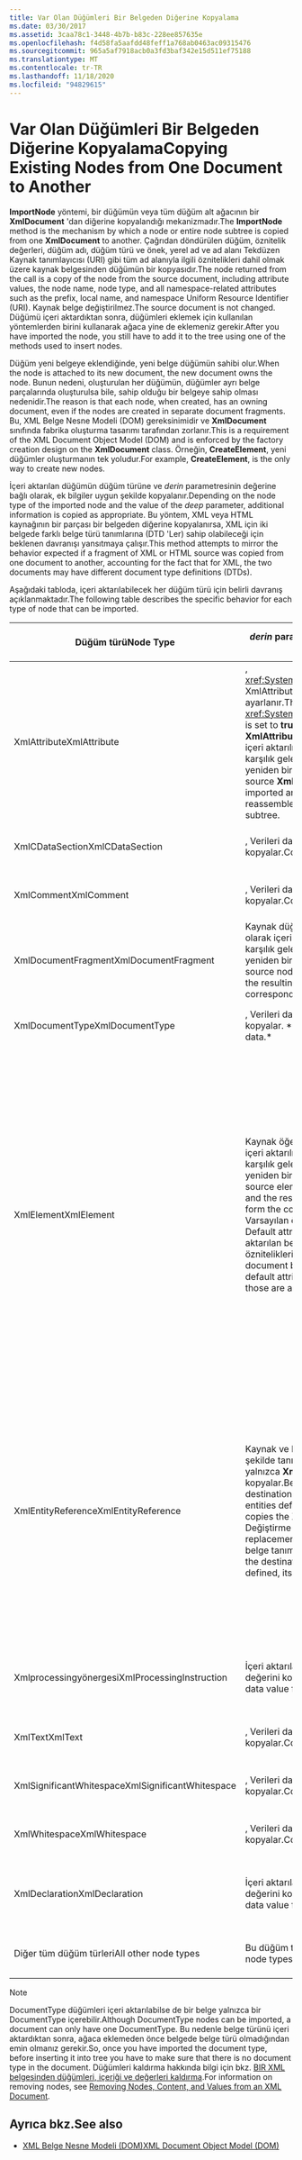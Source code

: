 ```yaml
---
title: Var Olan Düğümleri Bir Belgeden Diğerine Kopyalama
ms.date: 03/30/2017
ms.assetid: 3caa78c1-3448-4b7b-b83c-228ee857635e
ms.openlocfilehash: f4d58fa5aafdd48feff1a768ab0463ac09315476
ms.sourcegitcommit: 965a5af7918acb0a3fd3baf342e15d511ef75188
ms.translationtype: MT
ms.contentlocale: tr-TR
ms.lasthandoff: 11/18/2020
ms.locfileid: "94829615"
---
```

# <a name="copying-existing-nodes-from-one-document-to-another"></a><span data-ttu-id="d716d-102">Var Olan Düğümleri Bir Belgeden Diğerine Kopyalama</span><span class="sxs-lookup"><span data-stu-id="d716d-102">Copying Existing Nodes from One Document to Another</span></span>
<span data-ttu-id="d716d-103">**ImportNode** yöntemi, bir düğümün veya tüm düğüm alt ağacının bir **XmlDocument** 'dan diğerine kopyalandığı mekanizmadır.</span><span class="sxs-lookup"><span data-stu-id="d716d-103">The **ImportNode** method is the mechanism by which a node or entire node subtree is copied from one **XmlDocument** to another.</span></span> <span data-ttu-id="d716d-104">Çağrıdan döndürülen düğüm, öznitelik değerleri, düğüm adı, düğüm türü ve önek, yerel ad ve ad alanı Tekdüzen Kaynak tanımlayıcısı (URI) gibi tüm ad alanıyla ilgili öznitelikleri dahil olmak üzere kaynak belgesinden düğümün bir kopyasıdır.</span><span class="sxs-lookup"><span data-stu-id="d716d-104">The node returned from the call is a copy of the node from the source document, including attribute values, the node name, node type, and all namespace-related attributes such as the prefix, local name, and namespace Uniform Resource Identifier (URI).</span></span> <span data-ttu-id="d716d-105">Kaynak belge değiştirilmez.</span><span class="sxs-lookup"><span data-stu-id="d716d-105">The source document is not changed.</span></span> <span data-ttu-id="d716d-106">Düğümü içeri aktardıktan sonra, düğümleri eklemek için kullanılan yöntemlerden birini kullanarak ağaca yine de eklemeniz gerekir.</span><span class="sxs-lookup"><span data-stu-id="d716d-106">After you have imported the node, you still have to add it to the tree using one of the methods used to insert nodes.</span></span>  
  
 <span data-ttu-id="d716d-107">Düğüm yeni belgeye eklendiğinde, yeni belge düğümün sahibi olur.</span><span class="sxs-lookup"><span data-stu-id="d716d-107">When the node is attached to its new document, the new document owns the node.</span></span> <span data-ttu-id="d716d-108">Bunun nedeni, oluşturulan her düğümün, düğümler ayrı belge parçalarında oluşturulsa bile, sahip olduğu bir belgeye sahip olması nedenidir.</span><span class="sxs-lookup"><span data-stu-id="d716d-108">The reason is that each node, when created, has an owning document, even if the nodes are created in separate document fragments.</span></span> <span data-ttu-id="d716d-109">Bu, XML Belge Nesne Modeli (DOM) gereksinimidir ve **XmlDocument** sınıfında fabrika oluşturma tasarımı tarafından zorlanır.</span><span class="sxs-lookup"><span data-stu-id="d716d-109">This is a requirement of the XML Document Object Model (DOM) and is enforced by the factory creation design on the **XmlDocument** class.</span></span> <span data-ttu-id="d716d-110">Örneğin, **CreateElement**, yeni düğümler oluşturmanın tek yoludur.</span><span class="sxs-lookup"><span data-stu-id="d716d-110">For example, **CreateElement**, is the only way to create new nodes.</span></span>  
  
 <span data-ttu-id="d716d-111">İçeri aktarılan düğümün düğüm türüne ve *derin* parametresinin değerine bağlı olarak, ek bilgiler uygun şekilde kopyalanır.</span><span class="sxs-lookup"><span data-stu-id="d716d-111">Depending on the node type of the imported node and the value of the *deep* parameter, additional information is copied as appropriate.</span></span> <span data-ttu-id="d716d-112">Bu yöntem, XML veya HTML kaynağının bir parçası bir belgeden diğerine kopyalanırsa, XML için iki belgede farklı belge türü tanımlarına (DTD 'Ler) sahip olabileceği için beklenen davranışı yansıtmaya çalışır.</span><span class="sxs-lookup"><span data-stu-id="d716d-112">This method attempts to mirror the behavior expected if a fragment of XML or HTML source was copied from one document to another, accounting for the fact that for XML, the two documents may have different document type definitions (DTDs).</span></span>  
  
 <span data-ttu-id="d716d-113">Aşağıdaki tabloda, içeri aktarılabilecek her düğüm türü için belirli davranış açıklanmaktadır.</span><span class="sxs-lookup"><span data-stu-id="d716d-113">The following table describes the specific behavior for each type of node that can be imported.</span></span>  
  
|<span data-ttu-id="d716d-114">Düğüm türü</span><span class="sxs-lookup"><span data-stu-id="d716d-114">Node Type</span></span>|<span data-ttu-id="d716d-115">*derin* parametre doğru</span><span class="sxs-lookup"><span data-stu-id="d716d-115">*deep* parameter is true</span></span>|<span data-ttu-id="d716d-116">*derin* parametre yanlış</span><span class="sxs-lookup"><span data-stu-id="d716d-116">*deep* parameter is false</span></span>|  
|---------------|------------------------------|-------------------------------|  
|<span data-ttu-id="d716d-117">XmlAttribute</span><span class="sxs-lookup"><span data-stu-id="d716d-117">XmlAttribute</span></span>|<span data-ttu-id="d716d-118">, <xref:System.Xml.XmlAttribute.Specified%2A> XmlAttribute üzerinde **true** olarak ayarlanır.</span><span class="sxs-lookup"><span data-stu-id="d716d-118">The <xref:System.Xml.XmlAttribute.Specified%2A> is set to **true** on the XmlAttribute.</span></span> <span data-ttu-id="d716d-119">Kaynak **XmlAttribute** 'in alt öğeleri yinelemeli olarak içeri aktarılır ve elde edilen düğümler, karşılık gelen alt ağacı oluşturmak için yeniden birleştirir.</span><span class="sxs-lookup"><span data-stu-id="d716d-119">The descendants of the source **XmlAttribute** are recursively imported and the resulting nodes reassembled to form the corresponding subtree.</span></span>|<span data-ttu-id="d716d-120">*Derin* parametresi, her zaman içeri aktarıldığında her zaman alt düğümlerini taşıdıklarından, **XmlAttribute** düğümleri için uygulanmaz.</span><span class="sxs-lookup"><span data-stu-id="d716d-120">The *deep* parameter does not apply to **XmlAttribute** nodes, because they always carry their child nodes with them when imported.</span></span>|  
|<span data-ttu-id="d716d-121">XmlCDataSection</span><span class="sxs-lookup"><span data-stu-id="d716d-121">XmlCDataSection</span></span>|<span data-ttu-id="d716d-122">, Verileri dahil olmak üzere düğümü kopyalar.</span><span class="sxs-lookup"><span data-stu-id="d716d-122">Copies the node, including its data.</span></span>|<span data-ttu-id="d716d-123">, Verileri dahil olmak üzere düğümü kopyalar.</span><span class="sxs-lookup"><span data-stu-id="d716d-123">Copies the node, including its data.</span></span>|  
|<span data-ttu-id="d716d-124">XmlComment</span><span class="sxs-lookup"><span data-stu-id="d716d-124">XmlComment</span></span>|<span data-ttu-id="d716d-125">, Verileri dahil olmak üzere düğümü kopyalar.</span><span class="sxs-lookup"><span data-stu-id="d716d-125">Copies the node, including its data.</span></span>|<span data-ttu-id="d716d-126">, Verileri dahil olmak üzere düğümü kopyalar.</span><span class="sxs-lookup"><span data-stu-id="d716d-126">Copies the node, including its data.</span></span>|  
|<span data-ttu-id="d716d-127">XmlDocumentFragment</span><span class="sxs-lookup"><span data-stu-id="d716d-127">XmlDocumentFragment</span></span>|<span data-ttu-id="d716d-128">Kaynak düğümün alt öğeleri yinelemeli olarak içeri aktarılır ve elde edilen düğümler, karşılık gelen alt ağacı oluşturmak için yeniden birleştirir.</span><span class="sxs-lookup"><span data-stu-id="d716d-128">The descendants of the source node are recursively imported and the resulting nodes reassembled to form the corresponding subtree.</span></span>|<span data-ttu-id="d716d-129">Boş bir **XmlDocumentFragment** oluşturulur.</span><span class="sxs-lookup"><span data-stu-id="d716d-129">An empty **XmlDocumentFragment** is created.</span></span>|  
|<span data-ttu-id="d716d-130">XmlDocumentType</span><span class="sxs-lookup"><span data-stu-id="d716d-130">XmlDocumentType</span></span>|<span data-ttu-id="d716d-131">, Verileri dahil olmak üzere düğümü kopyalar. \*</span><span class="sxs-lookup"><span data-stu-id="d716d-131">Copies the node, including its data.\*</span></span>|<span data-ttu-id="d716d-132">, Verileri dahil olmak üzere düğümü kopyalar. \*</span><span class="sxs-lookup"><span data-stu-id="d716d-132">Copies the node, including its data.\*</span></span>|  
|<span data-ttu-id="d716d-133">XmlElement</span><span class="sxs-lookup"><span data-stu-id="d716d-133">XmlElement</span></span>|<span data-ttu-id="d716d-134">Kaynak öğenin alt öğeleri yinelemeli olarak içeri aktarılır ve elde edilen düğümler, karşılık gelen alt ağacı oluşturmak için yeniden birleştirir.</span><span class="sxs-lookup"><span data-stu-id="d716d-134">The descendants of the source element are recursively imported and the resulting nodes reassembled to form the corresponding subtree.</span></span> <span data-ttu-id="d716d-135">**Note:**  Varsayılan öznitelikler kopyalanmaz.</span><span class="sxs-lookup"><span data-stu-id="d716d-135">**Note:**  Default attributes are not copied.</span></span> <span data-ttu-id="d716d-136">İçeri aktarılan belge, bu öğe adı için varsayılan öznitelikleri tanımlıyorsa, bunlar atanır.</span><span class="sxs-lookup"><span data-stu-id="d716d-136">If the document being imported into defines default attributes for this element name, those are assigned.</span></span>|<span data-ttu-id="d716d-137">Kaynak öğenin belirtilen öznitelik düğümleri içeri aktarılır ve oluşturulan **XmlAttribute** düğümleri yeni öğeye eklenir.</span><span class="sxs-lookup"><span data-stu-id="d716d-137">Specified attribute nodes of the source element are imported, and the generated **XmlAttribute** nodes are attached to the new element.</span></span> <span data-ttu-id="d716d-138">Alt düğümler kopyalanmaz.</span><span class="sxs-lookup"><span data-stu-id="d716d-138">The descendant nodes are not copied.</span></span> <span data-ttu-id="d716d-139">**Note:**  Varsayılan öznitelikler kopyalanmaz.</span><span class="sxs-lookup"><span data-stu-id="d716d-139">**Note:**  Default attributes are not copied.</span></span> <span data-ttu-id="d716d-140">İçeri aktarılan belge, bu öğe adı için varsayılan öznitelikleri tanımlıyorsa, bunlar atanır.</span><span class="sxs-lookup"><span data-stu-id="d716d-140">If the document being imported into defines default attributes for this element name, those are assigned.</span></span>|  
|<span data-ttu-id="d716d-141">XmlEntityReference</span><span class="sxs-lookup"><span data-stu-id="d716d-141">XmlEntityReference</span></span>|<span data-ttu-id="d716d-142">Kaynak ve hedef belgeler varlıkların farklı şekilde tanımlandığından, bu yöntem yalnızca **XmlEntityReference** düğümünü kopyalar.</span><span class="sxs-lookup"><span data-stu-id="d716d-142">Because the source and destination documents could have the entities defined differently, this method only copies the **XmlEntityReference** node.</span></span> <span data-ttu-id="d716d-143">Değiştirme metni dahil değildir.</span><span class="sxs-lookup"><span data-stu-id="d716d-143">The replacement text is not included.</span></span> <span data-ttu-id="d716d-144">Hedef belge tanımlı varlığa sahipse, değeri atanır.</span><span class="sxs-lookup"><span data-stu-id="d716d-144">If the destination document has the entity defined, its value is assigned.</span></span>|<span data-ttu-id="d716d-145">Kaynak ve hedef belgeler varlıkların farklı şekilde tanımlandığından, bu yöntem yalnızca **XmlEntityReference** düğümünü kopyalar.</span><span class="sxs-lookup"><span data-stu-id="d716d-145">Because the source and destination documents could have the entities defined differently, this method only copies the **XmlEntityReference** node.</span></span> <span data-ttu-id="d716d-146">Değiştirme metni dahil değildir.</span><span class="sxs-lookup"><span data-stu-id="d716d-146">The replacement text is not included.</span></span> <span data-ttu-id="d716d-147">Hedef belge tanımlı varlığa sahipse, değeri atanır.</span><span class="sxs-lookup"><span data-stu-id="d716d-147">If the destination document has the entity defined, its value is assigned.</span></span>|  
|<span data-ttu-id="d716d-148">Xmlprocessingyönergesi</span><span class="sxs-lookup"><span data-stu-id="d716d-148">XmlProcessingInstruction</span></span>|<span data-ttu-id="d716d-149">İçeri aktarılan düğümden hedef ve veri değerini kopyalar.</span><span class="sxs-lookup"><span data-stu-id="d716d-149">Copies the target and data value from the imported node.</span></span>|<span data-ttu-id="d716d-150">İçeri aktarılan düğümden hedef ve veri değerini kopyalar.</span><span class="sxs-lookup"><span data-stu-id="d716d-150">Copies the target and data value from the imported node.</span></span>|  
|<span data-ttu-id="d716d-151">XmlText</span><span class="sxs-lookup"><span data-stu-id="d716d-151">XmlText</span></span>|<span data-ttu-id="d716d-152">, Verileri dahil olmak üzere düğümü kopyalar.</span><span class="sxs-lookup"><span data-stu-id="d716d-152">Copies the node, including its data.</span></span>|<span data-ttu-id="d716d-153">, Verileri dahil olmak üzere düğümü kopyalar.</span><span class="sxs-lookup"><span data-stu-id="d716d-153">Copies the node, including its data.</span></span>|  
|<span data-ttu-id="d716d-154">XmlSignificantWhitespace</span><span class="sxs-lookup"><span data-stu-id="d716d-154">XmlSignificantWhitespace</span></span>|<span data-ttu-id="d716d-155">, Verileri dahil olmak üzere düğümü kopyalar.</span><span class="sxs-lookup"><span data-stu-id="d716d-155">Copies the node, including its data.</span></span>|<span data-ttu-id="d716d-156">, Verileri dahil olmak üzere düğümü kopyalar.</span><span class="sxs-lookup"><span data-stu-id="d716d-156">Copies the node, including its data.</span></span>|  
|<span data-ttu-id="d716d-157">XmlWhitespace</span><span class="sxs-lookup"><span data-stu-id="d716d-157">XmlWhitespace</span></span>|<span data-ttu-id="d716d-158">, Verileri dahil olmak üzere düğümü kopyalar.</span><span class="sxs-lookup"><span data-stu-id="d716d-158">Copies the node, including its data.</span></span>|<span data-ttu-id="d716d-159">, Verileri dahil olmak üzere düğümü kopyalar.</span><span class="sxs-lookup"><span data-stu-id="d716d-159">Copies the node, including its data.</span></span>|  
|<span data-ttu-id="d716d-160">XmlDeclaration</span><span class="sxs-lookup"><span data-stu-id="d716d-160">XmlDeclaration</span></span>|<span data-ttu-id="d716d-161">İçeri aktarılan düğümden hedef ve veri değerini kopyalar.</span><span class="sxs-lookup"><span data-stu-id="d716d-161">Copies the target and data value from the imported node.</span></span>|<span data-ttu-id="d716d-162">İçeri aktarılan düğümden hedef ve veri değerini kopyalar.</span><span class="sxs-lookup"><span data-stu-id="d716d-162">Copies the target and data value from the imported node.</span></span>|  
|<span data-ttu-id="d716d-163">Diğer tüm düğüm türleri</span><span class="sxs-lookup"><span data-stu-id="d716d-163">All other node types</span></span>|<span data-ttu-id="d716d-164">Bu düğüm türleri içeri aktarılamıyor.</span><span class="sxs-lookup"><span data-stu-id="d716d-164">These node types cannot be imported.</span></span>|<span data-ttu-id="d716d-165">Bu düğüm türleri içeri aktarılamıyor.</span><span class="sxs-lookup"><span data-stu-id="d716d-165">These node types cannot be imported.</span></span>|  
  
> [!NOTE]
> <span data-ttu-id="d716d-166">DocumentType düğümleri içeri aktarılabilse de bir belge yalnızca bir DocumentType içerebilir.</span><span class="sxs-lookup"><span data-stu-id="d716d-166">Although DocumentType nodes can be imported, a document can only have one DocumentType.</span></span> <span data-ttu-id="d716d-167">Bu nedenle belge türünü içeri aktardıktan sonra, ağaca eklemeden önce belgede belge türü olmadığından emin olmanız gerekir.</span><span class="sxs-lookup"><span data-stu-id="d716d-167">So, once you have imported the document type, before inserting it into tree you have to make sure that there is no document type in the document.</span></span> <span data-ttu-id="d716d-168">Düğümleri kaldırma hakkında bilgi için bkz. [BIR XML belgesinden düğümleri, içeriği ve değerleri kaldırma](removing-nodes-content-and-values-from-an-xml-document.md).</span><span class="sxs-lookup"><span data-stu-id="d716d-168">For information on removing nodes, see [Removing Nodes, Content, and Values from an XML Document](removing-nodes-content-and-values-from-an-xml-document.md).</span></span>  
  
## <a name="see-also"></a><span data-ttu-id="d716d-169">Ayrıca bkz.</span><span class="sxs-lookup"><span data-stu-id="d716d-169">See also</span></span>

- [<span data-ttu-id="d716d-170">XML Belge Nesne Modeli (DOM)</span><span class="sxs-lookup"><span data-stu-id="d716d-170">XML Document Object Model (DOM)</span></span>](xml-document-object-model-dom.md)
